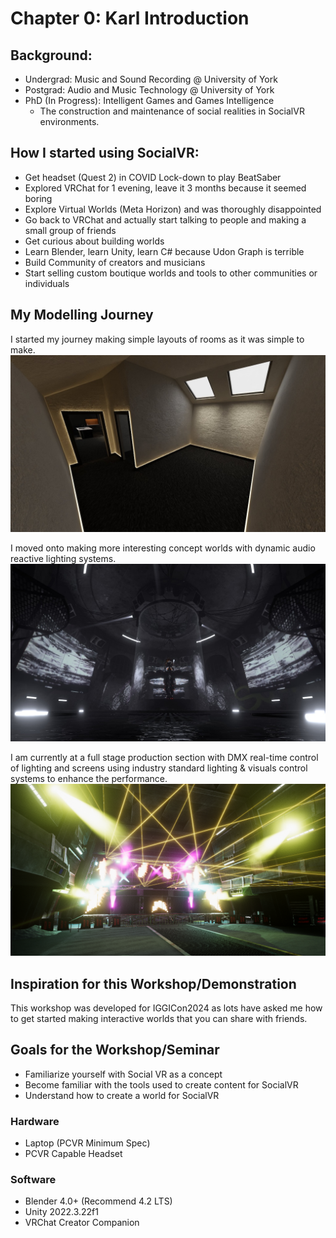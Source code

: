 # Chapter 0: Karl Introduction

## Background:
- Undergrad: Music and Sound Recording @ University of York
- Postgrad: Audio and Music Technology @ University of York
- PhD (In Progress): Intelligent Games and Games Intelligence
	- The construction and maintenance of social realities in SocialVR environments.

## How I started using SocialVR:

- Get headset (Quest 2) in COVID Lock-down to play BeatSaber
- Explored VRChat for 1 evening, leave it 3 months because it seemed boring
- Explore Virtual Worlds (Meta Horizon) and was thoroughly disappointed
- Go back to VRChat and actually start talking to people and making a small group of friends
- Get curious about building worlds 
- Learn Blender, learn Unity, learn C# because Udon Graph is terrible
- Build Community of creators and musicians
- Start selling custom boutique worlds and tools to other communities or individuals

## My Modelling Journey

I started my journey making simple layouts of rooms as it was simple to make.
![LlamaApartment](images/00_LlamaHome.jpg)

I moved onto making more interesting concept worlds with dynamic audio reactive lighting systems.
![SONAR - Centrifuge](images/00_Centrifuge.jpg)

I am currently at a full stage production section with DMX real-time control of lighting and screens using industry standard lighting & visuals control systems to enhance the performance.
![Club Dark - WIP](images/00_ClubDark.png)

## Inspiration for this Workshop/Demonstration

This workshop was developed for IGGICon2024 as lots have asked me how to get started making interactive worlds that you can share with friends.

## Goals for the Workshop/Seminar

- Familiarize yourself with Social VR as a concept
- Become familiar with the tools used to create content for SocialVR
- Understand how to create a world for SocialVR

### Hardware

- Laptop (PCVR Minimum Spec)
- PCVR Capable Headset

### Software

- Blender 4.0+ (Recommend 4.2 LTS)
- Unity 2022.3.22f1
- VRChat Creator Companion
